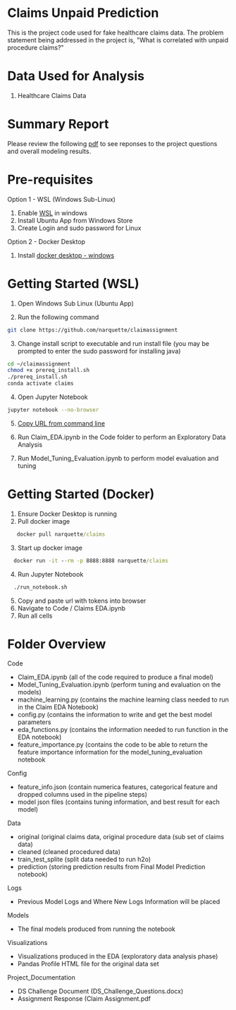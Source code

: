 # Claims Unpaid Prediction
This is the project code used for fake healthcare claims data.  The problem statement being addressed in the project is, "What is correlated with unpaid procedure claims?"

# Data Used for Analysis
1. Healthcare Claims Data

# Summary Report 

Please review the following [pdf](https://github.com/narquette/claimassignment/blob/master/project_documentation/Claims%20Assignment.pdf) to see reponses to the project questions and overall modeling results.

# Pre-requisites

Option 1 - WSL (Windows Sub-Linux)

1. Enable [WSL](https://winaero.com/blog/enable-wsl-windows-10-fall-creators-update/) in windows 
2. Install Ubuntu App from Windows Store
3. Create Login and sudo password for Linux

Option 2 - Docker Desktop

1. Install [docker desktop - windows](https://docs.docker.com/docker-for-windows/install/)

# Getting Started (WSL)

1. Open Windows Sub Linux (Ubuntu App)

2. Run the following command

```sh
git clone https://github.com/narquette/claimassignment
```

3. Change install script to executable and run install file (you may be prompted to enter the sudo password for installing java)

```sh
cd ~/claimassignment
chmod +x prereq_install.sh
./prereq_install.sh
conda activate claims
```

4. Open Jupyter Notebook

```sh
jupyter notebook --no-browser
```

5. [Copy URL from command line](https://www.screencast.com/t/JgVmAL6wC)

6. Run Claim_EDA.ipynb in the Code folder to perform an Exploratory Data Analysis

7. Run Model_Tuning_Evaluation.ipynb to perform model evaluation and tuning

# Getting Started (Docker)

1. Ensure Docker Desktop is running
2. Pull docker image
```cmd
   docker pull narquette/claims
```
3. Start up docker image
```cmd
  docker run -it --rm -p 8888:8888 narquette/claims 
```
4. Run Jupyter Notebook
```sh
  ./run_notebook.sh
```
5. Copy and paste url with tokens into browser
6. Navigate to Code / Claims EDA.ipynb
7. Run all cells

# Folder Overview

Code 
- Claim_EDA.ipynb (all of the code required to produce a final model)
- Model_Tuning_Evaluation.ipynb (perform tuning and evaluation on the models)
- machine_learning.py (contains the machine learning class needed to run in the Claim EDA Notebook)
- config.py (contains the information to write and get the best model parameters
- eda_functions.py (contains the information needed to run function in the EDA notebook)
- feature_importance.py (contains the code to be able to return the feature importance information for the model_tuning_evaluation notebook

Config
- feature_info.json (contain numerica features, categorical feature and dropped columns used in the pipeline steps)
- model json files (contains tuning information, and best result for each model)

Data
- original (original claims data, original procedure data (sub set of claims data)
- cleaned (cleaned procedured data)
- train_test_splite (split data needed to run h2o)
- prediction (storing prediction results from Final Model Prediction notebook)

Logs
- Previous Model Logs and Where New Logs Information will be placed

Models
- The final models produced from running the notebook

Visualizations 
- Visualizations produced in the EDA (exploratory data analysis phase)
- Pandas Profile HTML file for the original data set

Project_Documentation
- DS Challenge Document (DS_Challenge_Questions.docx)
- Assignment Response (Claim Assignment.pdf
